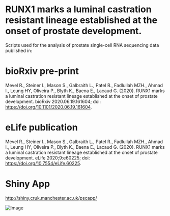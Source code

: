 # RUNX1 marks a luminal castration resistant lineage established at the onset of prostate development.  
  
Scripts used for the analysis of prostate single-cell RNA sequencing data published in:  
  
# bioRxiv pre-print  
Mevel R., Steiner I., Mason S., Galbraith L., Patel R., Fadlullah MZH., Ahmad I., Leung HY, Oliveira P., Blyth K., Baena E., Lacaud G. (2020). RUNX1 marks a luminal castration resistant lineage established at the onset of prostate development. bioRxiv 2020.06.19.161604; doi: https://doi.org/10.1101/2020.06.19.161604. 

# eLife publication  
Mevel R., Steiner I., Mason S., Galbraith L., Patel R., Fadlullah MZH., Ahmad I., Leung HY, Oliveira P., Blyth K., Baena E., Lacaud G. (2020). RUNX1 marks a luminal castration resistant lineage established at the onset of prostate development. eLife 2020;9:e60225; doi: https://doi.org/10.7554/eLife.60225. 

# Shiny App  
http://shiny.cruk.manchester.ac.uk/pscapp/

![Image](https://repository-images.githubusercontent.com/279844131/4d101580-08b3-11eb-937b-21cd941ea2aa)
